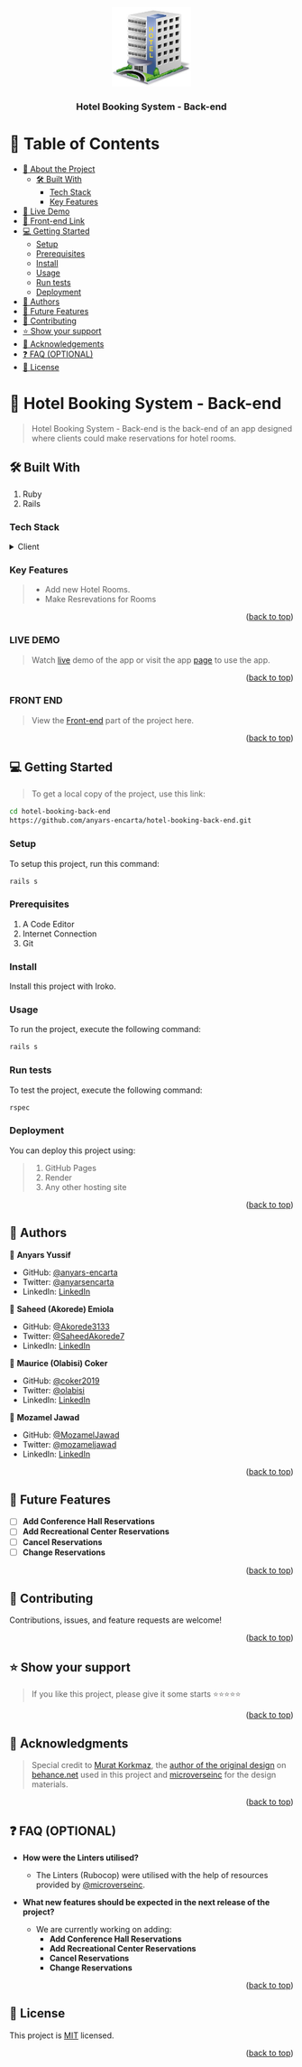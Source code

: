 <a name="readme-top"></a>

<div align="center">

 <!-- LOGO -->

  <img src="./app/assets/images/hotel-png-9.png" alt="logo" width="140"  height="auto" />
  <br/>

<!-- MAIN HEADING -->

  <h3><b>Hotel Booking System - Back-end</b></h3>

</div>

<!-- TABLE OF CONTENTS -->
# 📗 Table of Contents

- [📖 About the Project](#about-project)
  - [🛠 Built With](#built-with)
    - [Tech Stack](#tech-stack)
    - [Key Features](#key-features)
- [🚀 Live Demo](#live-demo)
- [🚀 Front-end Link](#front-end)
- [💻 Getting Started](#getting-started)
  - [Setup](#setup)
  - [Prerequisites](#prerequisites)
  - [Install](#install)
  - [Usage](#usage)
  - [Run tests](#run-tests)
  - [Deployment](#deployment)
- [👥 Authors](#authors)
- [🔭 Future Features](#future-features)
- [🤝 Contributing](#contributing)
- [⭐️ Show your support](#support)
- [🙏 Acknowledgements](#acknowledgements)
- [❓ FAQ (OPTIONAL)](#faq)
- [📝 License](#license)

<!-- INTRO -->
# 📖 Hotel Booking System - Back-end <a name="about-project"></a>

> Hotel Booking System - Back-end is the back-end of an app designed where clients could make reservations for hotel rooms.

## 🛠 Built With <a name="built-with"></a>
1. Ruby
2. Rails

### Tech Stack <a name="tech-stack"></a>

<details>
  <summary>Client</summary>
  <ul>
    <li><a href="https://www.ruby-lang.org/en/">Ruby</a></li>
    <li><a href="https://rubyonrails.org/">Rails</a></li>
  </ul>
</details>

<!-- Features -->

### Key Features <a name="key-features"></a>

> - Add new Hotel Rooms.
> - Make Resrevations for Rooms

<p align="right">(<a href="#readme-top">back to top</a>)</p>

<!-- LIVE DEMO -->

### LIVE DEMO

> Watch [live](live.link.goes.here) demo of the app or visit the app [page](deployment.site.goes.here) to use the app.

<p align="right">(<a href="#readme-top">back to top</a>)</p>

<!-- FRONT END -->

### FRONT END

> View the [Front-end](https://github.com/anyars-encarta/hotel-booking-front-end.git) part of the project here.

<p align="right">(<a href="#readme-top">back to top</a>)</p>

<!-- GETTING STARTED -->

## 💻 Getting Started <a name="getting-started"></a>

> To get a local copy of the project, use this link:
> 
```sh
cd hotel-booking-back-end
https://github.com/anyars-encarta/hotel-booking-back-end.git
```

<!-- SETUP -->
### Setup

To setup this project, run this command:

```sh
rails s
```
### Prerequisites

1. A Code Editor
2. Internet Connection
3. Git

<!-- INSTALL -->
### Install

Install this project with Iroko.

### Usage

To run the project, execute the following command:

```sh
rails s
```
### Run tests
To test the project, execute the following command:
```sh
rspec
```
### Deployment

You can deploy this project using:
>1.  GitHub Pages
>2. Render
>3. Any other hosting site

<p align="right">(<a href="#readme-top">back to top</a>)</p>

<!-- AUTHORS -->
## 👥 Authors <a name="authors"></a>

👤 **Anyars Yussif**

- GitHub: [@anyars-encarta](https://github.com/anyars-encarta)
- Twitter: [@anyarsencarta](https://twitter.com/anyarsencarta)
- LinkedIn: [LinkedIn](https://www.linkedin.com/in/anyars-yussif/)

👤 **Saheed (Akorede) Emiola**

- GitHub: [@Akorede3133](https://github.com/Akorede3133)
- Twitter: [@SaheedAkorede7](https://twitter.com/SaheedAkorede7)
- LinkedIn: [LinkedIn](https://www.linkedin.com/in/saheed-emiola-29091223b/)

👤 **Maurice (Olabisi) Coker**

- GitHub: [@coker2019](https://github.com/coker2019)
- Twitter: [@olabisi](https://twitter.com/olabisi)
- LinkedIn: [LinkedIn](https://www.linkedin.com/in/maurice-coker-174b129b/)

👤 **Mozamel Jawad**

- GitHub: [@MozamelJawad](https://github.com/MozamelJawad)
- Twitter: [@mozameljawad](https://twitter.com/mozameljawad)
- LinkedIn: [LinkedIn](https://www.linkedin.com/in/mozamel-jawad/)

<p align="right">(<a href="#readme-top">back to top</a>)</p>

## 🔭 Future Features <a name="future-features"></a>

- [ ] **Add Conference Hall Reservations**
- [ ] **Add Recreational Center Reservations**
- [ ] **Cancel Reservations**
- [ ] **Change Reservations**

<p align="right">(<a href="#readme-top">back to top</a>)</p>

<!-- CONTRIBUTION -->
## 🤝 Contributing <a name="contributing"></a>

Contributions, issues, and feature requests are welcome!

<p align="right">(<a href="#readme-top">back to top</a>)</p>

<!--SUPPORT -->

## ⭐️ Show your support <a name="support"></a>

> If you like this project, please give it some starts ⭐️⭐️⭐️⭐️⭐️

<p align="right">(<a href="#readme-top">back to top</a>)</p>

<!-- ACKNOWLEDGEMENTS -->
## 🙏 Acknowledgments <a name="acknowledgements"></a>

> Special credit to [Murat Korkmaz](https://www.behance.net/muratk), the [author of the original design](https://www.behance.net/gallery/26425031/Vespa-Responsive-Redesign) on [behance.net](https://www.behance.net/) used in this project and [microverseinc](https://github.com/microverseinc) for the design materials.

<p align="right">(<a href="#readme-top">back to top</a>)</p>

<!-- FAQS -->
## ❓ FAQ (OPTIONAL) <a name="faq"></a>

- **How were the Linters utilised?**

  - The Linters (Rubocop) were utilised with the help of resources provided by [@microverseinc](https://github.com/microverseinc).

- **What new features should be expected in the next release of the project?**

  - We are currently working on adding: 
    - **Add Conference Hall Reservations**
    - **Add Recreational Center Reservations**
    - **Cancel Reservations**
    - **Change Reservations**

<p align="right">(<a href="#readme-top">back to top</a>)</p>

<!-- LICENSE -->

## 📝 License <a name="license"></a>

This project is [MIT](./LICENSE) licensed.

<p align="right">(<a href="#readme-top">back to top</a>)</p>
